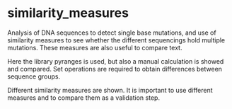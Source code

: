 # similarity_measures
Analysis of DNA sequences to detect single base mutations, and use of similarity measures to see whether the different sequencings hold multiple mutations. 
These measures are also useful to compare text.

Here the library pyranges is used, but also a manual calculation is showed and compared.
Set operations are required to obtain differences between sequence groups.

Different similarity measures are shown. It is important to use different measures and to compare them as a validation step.
